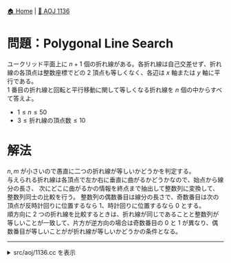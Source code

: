 [🏠 Home](../../README.md)  |  [🔗 AOJ 1136](https://onlinejudge.u-aizu.ac.jp/services/ice/?problemId=1136)

# 問題：Polygonal Line Search
ユークリッド平面上に $n + 1$ 個の折れ線がある。各折れ線は自己交差せず、折れ線の各頂点は整数座標でどの 2 頂点も等しくなく、各辺は $x$ 軸または $y$ 軸に平行である。  
1 番目の折れ線と回転と平行移動に関して等しくなる折れ線を $n$ 個の中からすべて答えよ。

- $1 \le n \le 50$
- $3 \le \text{折れ線の頂点数} \le 10$

# 解法
$n, m$ が小さいので愚直に二つの折れ線が等しいかどうかを判定する。  
与えられる折れ線は各頂点で左か右に垂直に曲がるかどうかなので、始点から線分の長さ、
次にどこに曲がるかの情報を終点まで抽出して整数列に変換して、整数列同士の比較を行う。
整数列の偶数番目は線分の長さで、奇数番目は次の頂点が反時計回りに位置するなら 1、時計回りに位置するなら 0 とする。  
順方向に 2 つの折れ線を比較するときは、折れ線が同じであることと整数列が等しいことが一致して、片方が逆方向の場合は奇数番目の 0 と 1 が異なり、偶数番目が等しいことがが折れ線が等しいかどうかの条件となる。

---------------------------------------------------------------------------------------------

<details>
<summary>src/aoj/1136.cc を表示</summary>

```cpp
#include <iostream>
#include <vector>
#include <algorithm>

struct Point {
    int x = 0, y = 0;
    Point() {}
    Point(int _x, int _y) : x(_x), y(_y) {}
    Point operator-(const Point &rhs) { return Point(x - rhs.x, y - rhs.y); }
    Point operator-=(const Point &rhs) { return *this = *this - rhs; }
};

std::istream& operator>>(std::istream &is, Point &p) { return is >> p.x >> p.y; }
int distance(const Point &p1, const Point &p2) { return std::abs(p1.x - p2.x) + std::abs(p1.y - p2.y); }
int abs_cross(const Point &p1, const Point &p2) { return p1.x * p2.y - p1.y * p2.x; }

bool IsCounterClockwise(const Point &a, Point b, Point c) {
    b -= a; c -= a;
    return abs_cross(b, c) >= 0;
}

std::vector<int> GetCodedPolygonalLine() {
    int m;
    std::cin >> m;
    std::vector<int> poly;
    poly.reserve(m - 1 + m - 2);
    Point prev, mid, cur;

    std::cin >> prev >> mid;
    poly.push_back(distance(prev, mid));

    for (int i = 2; i < m; ++i) {
        std::cin >> cur;
        poly.push_back(IsCounterClockwise(prev, mid, cur));
        poly.push_back(distance(mid, cur));
        std::swap(prev, mid);
        std::swap(mid, cur);
    }

    return poly;
}

bool SamePolygonalLine(const std::vector<int> &pl1, const std::vector<int> &pl2) {
    if (pl1.size() != pl2.size()) return false;

    const bool forward = std::equal(pl1.begin(), pl1.end(), pl2.begin(), pl2.end());
    if (forward) return true;

    int idx = 0;
    return std::equal(pl1.begin(), pl1.end(), pl2.rbegin(), pl2.rend(),
                    [&idx](int p1, int p2) {
                        if (idx++ % 2 == 0) { return p1 == p2; }
                        else { return p1 != p2; }
                    });
}

void PolygonalLineSearch(const int n) {
    std::vector<int> original = GetCodedPolygonalLine();

    for (int i = 0; i < n; ++i) {
        auto poly = GetCodedPolygonalLine();
        if (SamePolygonalLine(original, poly)) {
            std::cout << i + 1 << "\n";
        }
    }
}

int main() {
    int n;
    while (std::cin >> n, n) {
        PolygonalLineSearch(n);
        std::cout << "+++++\n";
    }

    return 0;
}
```

</details>
